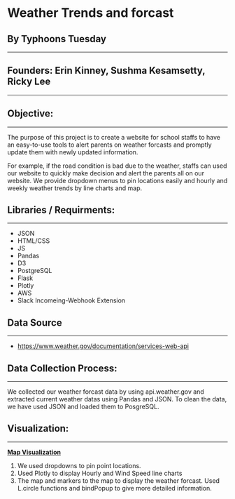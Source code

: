 # Weather Trends and forcast




## By Typhoons Tuesday
---


## **Founders:** Erin Kinney, Sushma Kesamsetty, Ricky Lee
---




## **Objective**:
---


The purpose of this project is to create a website for school staffs to have an easy-to-use tools to alert parents on weather forcasts and promptly update them with newly updated information. 

For example, if the road condition is bad due to the weather, staffs can used our website to quickly make decision and alert the parents all on our website. We provide dropdown menus to pin locations easily and hourly and weekly weather trends by line charts and map. 

## **Libraries / Requirments:**
---

- JSON
- HTML/CSS
- JS
- Pandas
- D3
- PostgreSQL
- Flask
- Plotly
- AWS
- Slack Incomeing-Webhook Extension

## Data Source 
---

- https://www.weather.gov/documentation/services-web-api

## Data Collection Process:
---


We collected our weather forcast data by using api.weather.gov and extracted current weather datas using Pandas and JSON. To clean the data, we have used JSON and loaded them to PosgreSQL. 

## Visualization:
---
[**Map Visualization**](https://github.com/skesamsetty/weather-trends/blob/main/images/SiteMockup.png)

1. We used dropdowns to pin point locations.
2. Used Plotly to display Hourly and Wind Speed line charts
3. The map and markers to the map to display the weather forcast. Used L.circle functions and bindPopup to give more detailed information. 










